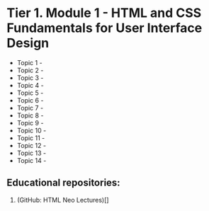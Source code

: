 # Tier 1. Module 1 - HTML and CSS Fundamentals for User Interface Design

* Topic 1 - 
* Topic 2 - 
* Topic 3 - 
* Topic 4 - 
* Topic 5 - 
* Topic 6 - 
* Topic 7 - 
* Topic 8 - 
* Topic 9 - 
* Topic 10 - 
* Topic 11 - 
* Topic 12 - 
* Topic 13 - 
* Topic 14 - 

## Educational repositories:
1. (GitHub: HTML Neo Lectures)[]

